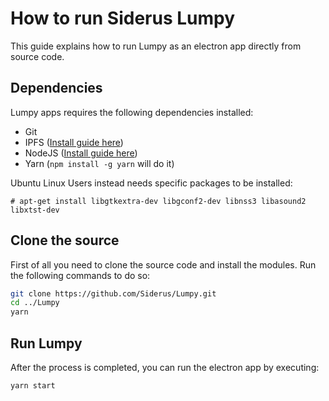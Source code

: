 # How to run Siderus Lumpy
This guide explains how to run Lumpy as an electron app directly from source code.

## Dependencies
Lumpy apps requires the following dependencies installed:

* Git
* IPFS ([Install guide here](https://ipfs.io/docs/install/))
* NodeJS ([Install guide here](https://nodejs.org/en/download/package-manager/))
* Yarn (`npm install -g yarn` will do it)

Ubuntu Linux Users instead needs specific packages to be installed:

```
# apt-get install libgtkextra-dev libgconf2-dev libnss3 libasound2 libxtst-dev
```

## Clone the source
First of all you need to clone the source code and install
the modules. Run the following commands to do so:

```bash
git clone https://github.com/Siderus/Lumpy.git
cd ../Lumpy
yarn
```

## Run Lumpy
After the process is completed, you can run the electron app
by executing:

```
yarn start
```
